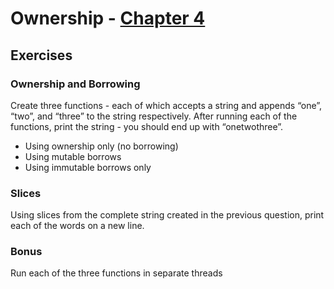 # Ownership - [Chapter 4][rustbook-ch4]

## Exercises

### Ownership and Borrowing
Create three functions - each of which accepts a string and appends “one”, “two”, and “three” to the string respectively. After running each of the functions, print the string - you should end up with “onetwothree”.
  - Using ownership only (no borrowing)
  - Using mutable borrows
  - Using immutable borrows only

### Slices
Using slices from the complete string created in the previous question, print each of the words on a new line.

### Bonus
Run each of the three functions in separate threads

[rustbook-ch4]: https://doc.rust-lang.org/book/second-edition/ch04-00-understanding-ownership.html